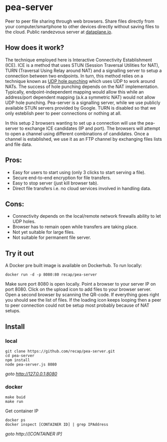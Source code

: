 # pea-server
Peer to peer file sharing through web browsers. Share files directly from your computer/smartphone to other devices directly without saving files to the cloud. 
Public randezvous server at [dataplane.io](https://dataplane.io).

## How does it work?
The technique employed here is Interactive Connectivity Establishment (ICE). ICE is a method that uses STUN (Session Traversal Utilities for NAT), TURN (Traversal Using Relay around NAT) and a signalling server to setup a connection between two endpoints. In turn, this method relies on a technique known as [UDP hole punching](https://en.wikipedia.org/wiki/UDP_hole_punching) which uses UDP to work around NATs. The success of hole punching depends on the NAT implementation. Typically, endpoint-independent mapping would allow this while an address/port dependent mapping (a.k.a symmetric NAT) would not allow UDP hole punching. Pea-server is a signalling server, while we use publicly available STUN servers provided by Google. TURN is disabled so that we only esteblish peer to peer connections or nothing at all.  

In this setup 2 browsers wanting to set up a connection will use the pea-server to exchange ICE candidates (IP and port). The browsers will attempt to open a channel using different combinations of candidates. Once a channel is established, we use it as an FTP channel by exchanging files lists and file data. 

## Pros:
- Easy for users to start using (only 3 clicks to start serving a file).
- Secure end-to-end encryption for file transfers.
- Easy to stop server (just kill browser tab).
- Direct file transfers i.e. no cloud services involved in handling data.

## Cons:
- Connectivity depends on the local/remote network firewalls ability to let UDP holes.
- Browser has to remain open while transfers are taking place.
- Not yet suitable for large files.
- Not suitable for permanent file server.

## Try it out
A Docker pre built image is available on Dockerhub. To run locally:
```
docker run -d -p 8080:80 recap/pea-server
```
Make sure port 8080 is open locally. 
Point a browser to your server IP on port 8080.
Click on the upload icon to add files to your browser server.
Open a second browser by scanning the QR-code. 
If everything goes right you should see the list of files.
If the loading icon keeps looping then a peer to peer connection could not be setup most probably because of NAT setups.
 
## Install
### local
```shell
git clone https://github.com/recap/pea-server.git
cd pea-server 
npm install
node pea-server.js 8080
```
_goto http://127.0.0.1:8080_

### docker
```shell
make buid
make run
```
Get container IP
```shell
docker ps
docker inspect [CONTAINER ID] | grep IPAddress
```
_goto http://[CONTAINER IP]_

